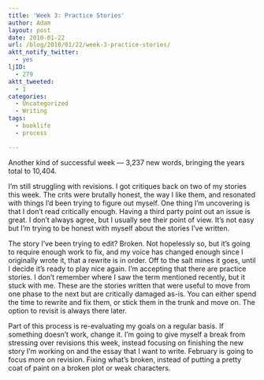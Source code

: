 ```yaml
---
title: 'Week 3: Practice Stories'
author: Adam
layout: post
date: 2010-01-22
url: /blog/2010/01/22/week-3-practice-stories/
aktt_notify_twitter:
  - yes
ljID:
  - 279
aktt_tweeted:
  - 1
categories:
  - Uncategorized
  - Writing
tags:
  - booklife
  - process

---
```

Another kind of successful week &#8212; 3,237 new words, bringing the years total to 10,404.

I&#8217;m still struggling with revisions. I got critiques back on two of my stories this week. The crits were brutally honest, the way I like them, and resonated with things I&#8217;d been trying to figure out myself. One thing I&#8217;m uncovering is that I don&#8217;t read critically enough. Having a third party point out an issue is great. I don&#8217;t always agree, but I usually see their point of view. It&#8217;s not easy but I&#8217;m trying to be honest with myself about the stories I&#8217;ve written.

The story I&#8217;ve been trying to edit? Broken. Not hopelessly so, but it&#8217;s going to require enough work to fix, and my voice has changed enough since I originally wrote it, that a rewrite is in order. Off to the salt mines it goes, until I decide it&#8217;s ready to play nice again. I&#8217;m accepting that there are practice stories. I don&#8217;t remember where I saw the term mentioned recently, but it stuck with me. These are the stories written that were useful to move from one phase to the next but are critically damaged as-is. You can either spend the time to rewrite and fix them, or stick them in the trunk and move on. The option to revisit is always there later.

Part of this process is re-evaluating my goals on a regular basis. If something doesn&#8217;t work, change it. I&#8217;m going to give myself a break from stressing over revisions this week, instead focusing on finishing the new story I&#8217;m working on and the essay that I want to write. February is going to focus more on revision. Fixing what&#8217;s broken, instead of putting a pretty coat of paint on a broken plot or weak characters.